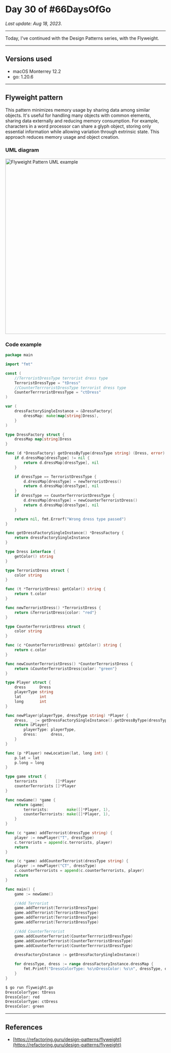 # Day 30 of #66DaysOfGo

_Last update:  Aug 18, 2023_.

---

Today, I've continued with the Design Patterns series, with the Flyweight.

---

## Versions used

- macOS Monterrey 12.2
- go: 1.20.6

---

## Flyweight pattern

This pattern minimizes memory usage by sharing data among similar objects. It's useful for handling many objects with common elements, sharing data externally and reducing memory consumption. For example, characters in a word processor can share a glyph object, storing only essential information while allowing variation through extrinsic state. This approach reduces memory usage and object creation.

### UML diagram

<img src="https://upload.wikimedia.org/wikipedia/commons/4/4e/W3sDesign_Flyweight_Design_Pattern_UML.jpg" alt="Flyweight Pattern UML example" width="550"/>

### Code example

```go
package main

import "fmt"

const (
    //TerroristDressType terrorist dress type
    TerroristDressType = "tDress"
    //CounterTerrroristDressType terrorist dress type
    CounterTerrroristDressType = "ctDress"
)

var (
    dressFactorySingleInstance = &DressFactory{
        dressMap: make(map[string]Dress),
    }
)

type DressFactory struct {
    dressMap map[string]Dress
}

func (d *DressFactory) getDressByType(dressType string) (Dress, error) {
    if d.dressMap[dressType] != nil {
        return d.dressMap[dressType], nil
    }

    if dressType == TerroristDressType {
        d.dressMap[dressType] = newTerroristDress()
        return d.dressMap[dressType], nil
    }
    if dressType == CounterTerrroristDressType {
        d.dressMap[dressType] = newCounterTerroristDress()
        return d.dressMap[dressType], nil
    }

    return nil, fmt.Errorf("Wrong dress type passed")
}

func getDressFactorySingleInstance() *DressFactory {
    return dressFactorySingleInstance
}

type Dress interface {
    getColor() string
}

type TerroristDress struct {
    color string
}

func (t *TerroristDress) getColor() string {
    return t.color
}

func newTerroristDress() *TerroristDress {
    return &TerroristDress{color: "red"}
}

type CounterTerroristDress struct {
    color string
}

func (c *CounterTerroristDress) getColor() string {
    return c.color
}

func newCounterTerroristDress() *CounterTerroristDress {
    return &CounterTerroristDress{color: "green"}
}

type Player struct {
    dress      Dress
    playerType string
    lat        int
    long       int
}

func newPlayer(playerType, dressType string) *Player {
    dress, _ := getDressFactorySingleInstance().getDressByType(dressType)
    return &Player{
        playerType: playerType,
        dress:      dress,
    }
}

func (p *Player) newLocation(lat, long int) {
    p.lat = lat
    p.long = long
}

type game struct {
    terrorists        []*Player
    counterTerrorists []*Player
}

func newGame() *game {
    return &game{
        terrorists:        make([]*Player, 1),
        counterTerrorists: make([]*Player, 1),
    }
}

func (c *game) addTerrorist(dressType string) {
    player := newPlayer("T", dressType)
    c.terrorists = append(c.terrorists, player)
    return
}

func (c *game) addCounterTerrorist(dressType string) {
    player := newPlayer("CT", dressType)
    c.counterTerrorists = append(c.counterTerrorists, player)
    return
}

func main() {
    game := newGame()

    //Add Terrorist
    game.addTerrorist(TerroristDressType)
    game.addTerrorist(TerroristDressType)
    game.addTerrorist(TerroristDressType)
    game.addTerrorist(TerroristDressType)

    //Add CounterTerrorist
    game.addCounterTerrorist(CounterTerrroristDressType)
    game.addCounterTerrorist(CounterTerrroristDressType)
    game.addCounterTerrorist(CounterTerrroristDressType)

    dressFactoryInstance := getDressFactorySingleInstance()

    for dressType, dress := range dressFactoryInstance.dressMap {
        fmt.Printf("DressColorType: %s\nDressColor: %s\n", dressType, dress.getColor())
    }
}
```

```bash
$ go run flyweight.go
DressColorType: tDress
DressColor: red
DressColorType: ctDress
DressColor: green
```

---

## References

- [https://refactoring.guru/design-patterns/flyweight](https://refactoring.guru/design-patterns/flyweight)

